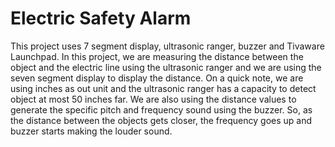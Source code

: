 # Electric Safety Alarm
This project uses 7 segment display, ultrasonic ranger, buzzer and Tivaware Launchpad. In this project, we are measuring the distance between the object and the electric line using the ultrasonic ranger and we are using the seven segment display to display the distance. On a quick note, we are using inches as out unit and the ultrasonic ranger has a capacity to detect object at most 50 inches far. We are also using the distance values to generate the specific pitch and frequency sound using the buzzer. So, as the distance between the objects gets closer, the frequency goes up and buzzer starts making the louder sound. 
